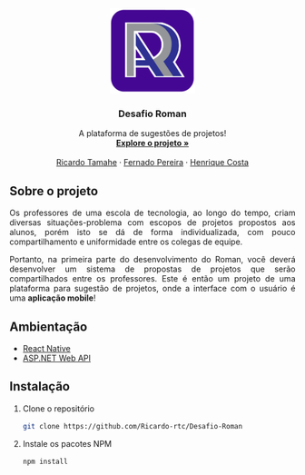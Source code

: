 <!-- LOGO DO PROJETO -->
<br />
<div align="center">
  <img src="Layout/Logo-removebg.png" alt="Logo" width="150" height="150">

  <h3 align="center">Desafio Roman</h3>

  <p align="center">
    A plataforma de sugestões de projetos!
    <br />
    <a href="https://github.com/othneildrew/Best-README-Template"><strong>Explore o projeto »</strong></a>
    <br />
    <br />
    <a href="https://github.com/Ricardo-rtc">Ricardo Tamahe</a>
    ·
    <a href="https://github.com/fernandopereira25608">Fernado Pereira</a>
    ·
    <a href="https://github.com/hinriqui">Henrique Costa</a>
  </p>
</div>


<!-- SOBRE O PROJETO -->
## Sobre o projeto
<p align="justify">Os professores de uma escola de tecnologia, ao longo do tempo, criam diversas situações-problema com escopos de projetos propostos aos alunos, porém isto se dá de forma individualizada, com pouco compartilhamento e uniformidade entre os colegas de equipe.</p>
<p align="justify">Portanto, na primeira parte do desenvolvimento do Roman, você deverá desenvolver um sistema de propostas de projetos que serão compartilhados entre os professores. Este é então um projeto de uma plataforma para sugestão de projetos, onde a interface com o usuário é uma <strong>aplicação mobile</strong>!</p>

## Ambientação

* [React Native](https://reactjs.org/)
* [ASP.NET Web API](https://dotnet.microsoft.com/apps/aspnet/apis)

## Instalação

1. Clone o repositório
   ```sh
   git clone https://github.com/Ricardo-rtc/Desafio-Roman
   ```
2. Instale os pacotes NPM
   ```sh
   npm install
   ```
<!-- 3. Ajuste o endereço da página `???`
   ```js
   const ip = 'SEU IP';
   ``` -->
    
    
